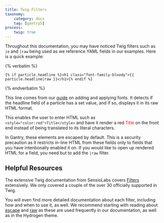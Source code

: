 ```yaml
---
title: Twig Filters
taxonomy:
    category: docs
    tag: [gantry5]
process:
    twig: true
---
```


Throughout this documentation, you may have noticed Twig filters such as `|e` and `|raw` being used as we reference YAML fields in our examples. Here is a quick example:

{% verbatim %}

```twig
{% if particle.headline %}<h1 class="font-family-bloody">{{ particle.headline|raw }}</h1>{% endif %}
```

{% endverbatim %}

This line comes from our [guide](../../tutorials/fonts) on adding and applying fonts. It detects if the headline field of a particle has a set value, and if so, displays it in its raw HTML format.

This enables the user to enter HTML such as `<style="color:red">Title</style>` and have it render a red <span style="color: red;" markdown="1">Title</span> on the front end instead of being translated to its literal characters.

In Gantry, these elements are escaped by default. This is a security precaution as it restricts in-line HTML from these fields only to fields that you have intentionally enabled it on. If you would like to open up rendered HTML for a field, you need but to add the `|raw` filter.

## Helpful Resources

The extensive Twig documentation from SensioLabs covers [Filters](http://twig.sensiolabs.org/doc/filters/index.html) extensively. We only covered a couple of the over 30 officially supported in Twig.

You will even find more detailed documentation about each filter, including how and when to use it, as well. We recommend starting with reading about [escape](http://twig.sensiolabs.org/doc/filters/escape.html) and [raw](http://twig.sensiolabs.org/doc/filters/raw.html) as these are used frequently in our documentation, as well as in the Hydrogen theme.